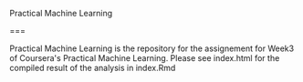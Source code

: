 Practical Machine Learning

===

Practical Machine Learning is the repository for the assignement for Week3 of Coursera's Practical Machine Learning.  Please see index.html for the compiled result of the analysis in index.Rmd


